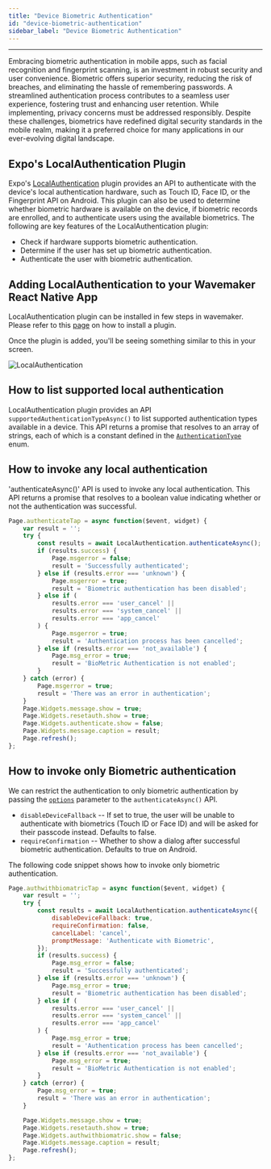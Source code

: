 ```yaml
---
title: "Device Biometric Authentication"
id: "device-biometric-authentication"
sidebar_label: "Device Biometric Authentication"
---
```

---
Embracing biometric authentication in mobile apps, such as facial recognition and fingerprint scanning, 
is an investment in robust security and user convenience. Biometric offers superior security, reducing the risk of breaches, and eliminating the hassle of remembering passwords. 
A streamlined authentication process contributes to a seamless user experience, fostering trust and enhancing user retention. 
While implementing, privacy concerns must be addressed responsibly. Despite these challenges, biometrics have redefined digital security standards in the mobile realm, 
making it a preferred choice for many applications in our ever-evolving digital landscape.

## Expo's LocalAuthentication Plugin

Expo's [LocalAuthentication](https://docs.expo.io/versions/latest/sdk/local-authentication/) plugin provides an API to authenticate with the device's local authentication hardware, such as Touch ID, Face ID, or the Fingerprint API on Android.
This plugin can also be used to determine whether biometric hardware is available on the device, if biometric records are enrolled, and to authenticate users using the available biometrics.
The following are key features of the LocalAuthentication plugin:

- Check if hardware supports biometric authentication.
- Determine if the user has set up biometric authentication.
- Authenticate the user with biometric authentication.

## Adding LocalAuthentication to your Wavemaker React Native App

LocalAuthentication plugin can be installed in few steps in wavemaker. Please refer to this [page](https://docs.wavemaker.com/learn/react-native/third-party-expo-plugins#expo) 
on how to install a plugin.

Once the plugin is added, you'll be seeing something similar to this in your screen.

![LocalAuthentication](/learn/assets/install-localauth.png)

## How to list supported local authentication

LocalAuthentication plugin provides an API `supportedAuthenticationTypeAsync()` to list supported authentication types available in a device.
This API returns a promise that resolves to an array of strings, each of which is a constant defined in the [`AuthenticationType`](https://docs.expo.dev/versions/latest/sdk/local-authentication/#authenticationtype) enum.

## How to invoke any local authentication

'authenticateAsync()' API is used to invoke any local authentication. This API returns a promise that resolves to a boolean value indicating whether or not the authentication was successful.

```javascript
Page.authenticateTap = async function($event, widget) {
    var result = '';
    try {
        const results = await LocalAuthentication.authenticateAsync();
        if (results.success) {
            Page.msgerror = false;
            result = 'Successfully authenticated';
        } else if (results.error === 'unknown') {
            Page.msgerror = true;
            result = 'Biometric authentication has been disabled';
        } else if (
            results.error === 'user_cancel' ||
            results.error === 'system_cancel' ||
            results.error === 'app_cancel'
        ) {
            Page.msgerror = true;
            result = 'Authentication process has been cancelled';
        } else if (results.error === 'not_available') {
            Page.msg_error = true;
            result = 'BioMetric Authentication is not enabled';
        }
    } catch (error) {
        Page.msgerror = true;
        result = 'There was an error in authentication';
    }
    Page.Widgets.message.show = true;
    Page.Widgets.resetauth.show = true;
    Page.Widgets.authenticate.show = false;
    Page.Widgets.message.caption = result;
    Page.refresh();
};
```

## How to invoke only Biometric authentication 

We can restrict the authentication to only biometric authentication by passing the [`options`](https://docs.expo.dev/versions/latest/sdk/local-authentication/#localauthenticationauthenticateasyncoptions) parameter to the `authenticateAsync()` API.

- `disableDeviceFallback` -- If set to true, the user will be unable to authenticate with biometrics (Touch ID or Face ID) and will be asked for their passcode instead. Defaults to false.
- `requireConfirmation` -- Whether to show a dialog after successful biometric authentication. Defaults to true on Android.

The following code snippet shows how to invoke only biometric authentication.

```javascript
Page.authwithbiomatricTap = async function($event, widget) {
    var result = '';
    try {
        const results = await LocalAuthentication.authenticateAsync({
            disableDeviceFallback: true,
            requireConfirmation: false,
            cancelLabel: 'cancel',
            promptMessage: 'Authenticate with Biometric',
        });
        if (results.success) {
            Page.msg_error = false;
            result = 'Successfully authenticated';
        } else if (results.error === 'unknown') {
            Page.msg_error = true;
            result = 'Biometric authentication has been disabled';
        } else if (
            results.error === 'user_cancel' ||
            results.error === 'system_cancel' ||
            results.error === 'app_cancel'
        ) {
            Page.msg_error = true;
            result = 'Authentication process has been cancelled';
        } else if (results.error === 'not_available') {
            Page.msg_error = true;
            result = 'BioMetric Authentication is not enabled';
        }
    } catch (error) {
        Page.msg_error = true;
        result = 'There was an error in authentication';
    }

    Page.Widgets.message.show = true;
    Page.Widgets.resetauth.show = true;
    Page.Widgets.authwithbiomatric.show = false;
    Page.Widgets.message.caption = result;
    Page.refresh();
};
```